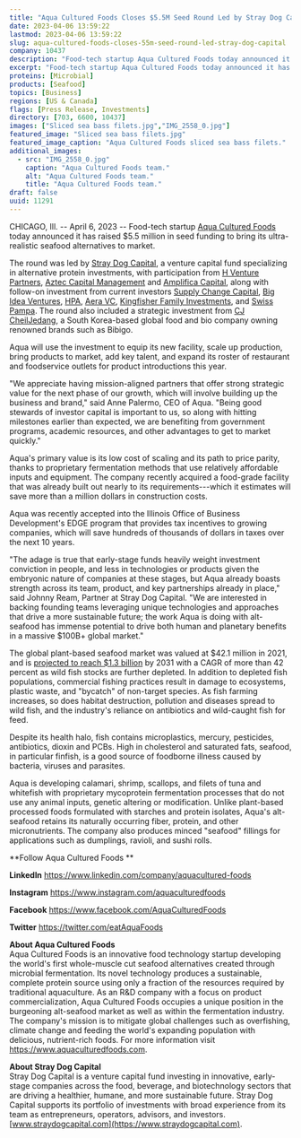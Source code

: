 ```yaml
---
title: "Aqua Cultured Foods Closes $5.5M Seed Round Led by Stray Dog Capital"
date: 2023-04-06 13:59:22
lastmod: 2023-04-06 13:59:22
slug: aqua-cultured-foods-closes-55m-seed-round-led-stray-dog-capital
company: 10437
description: "Food-tech startup Aqua Cultured Foods today announced it has raised $5.5 million in seed funding to bring its ultra-realistic seafood alternatives to market."
excerpt: "Food-tech startup Aqua Cultured Foods today announced it has raised $5.5 million in seed funding to bring its ultra-realistic seafood alternatives to market."
proteins: [Microbial]
products: [Seafood]
topics: [Business]
regions: [US & Canada]
flags: [Press Release, Investments]
directory: [703, 6600, 10437]
images: ["Sliced sea bass filets.jpg","IMG_2558_0.jpg"]
featured_image: "Sliced sea bass filets.jpg"
featured_image_caption: "Aqua Cultured Foods sliced sea bass filets."
additional_images:
  - src: "IMG_2558_0.jpg"
    caption: "Aqua Cultured Foods team."
    alt: "Aqua Cultured Foods team."
    title: "Aqua Cultured Foods team."
draft: false
uuid: 11291
---
```

CHICAGO, Ill. -- April 6, 2023 -- Food-tech startup [Aqua Cultured
Foods](https://u7061146.ct.sendgrid.net/ls/click?upn=4tNED-2FM8iDZJQyQ53jATUQ3tKoGfuVes3hetCSGKdAtEzwo8TT9mTA1gsa98RLwbpQhf_Zd6hRd3O-2Bi7TiTmhDOob5tWqNe5lTPNe-2B65UQdIaIzmZQAnH6RxvvRANn1X6Z3IzwsCmbowZzueiMy3PRnFntlfiq1rgQTJcSgxCtniQoB9bgniRRFnIRCzy-2B4wS2fleT0j7Y55pzXeKc9-2Bl8Ed-2BAx5OHGktlpoX0vEj6W6j7ZE1MB65wE9DDDkEozvOI72BruRujJ-2B3I-2FdxL2sXtqgSL-2FGNwx1XkGnIZhyBzxRmNwmq3bW2HzWHSNun-2B9lF0B-2FoCD8fXii-2FNu8ckj-2BImNxeO0qCE3EvlLnTZE0SmkEBBDfwfd-2FTvyvFPVnnIVQ7ll2Q1b7hpdVeVZLvU5qNsldJ5qzt7EY4772MR-2BBcdAKef1g-3D)
today announced it has raised \$5.5 million in seed funding to bring its
ultra-realistic seafood alternatives to market.

The round was led by [Stray Dog Capital](https://straydogcapital.com/),
a venture capital fund specializing in alternative protein investments,
with participation from [H Venture Partners](https://h.ventures/),
[Aztec Capital Management](https://www.azteccapitalmanagement.com/) and
[Amplifica Capital](https://www.amplifica.capital/), along with
follow-on investment from current investors [Supply Change
Capital](https://supplychange.fund/), [Big Idea
Ventures](https://bigideaventures.com/), [HPA](https://hpa.vc/), [Aera
VC](https://www.aera.vc/), [Kingfisher Family
Investments](https://www.kingfishercapital.com/), and [Swiss
Pampa](https://www.swisspampa.com/). The round also included a strategic
investment from [CJ CheilJedang](https://www.cj.co.kr/en/index), a South
Korea-based global food and bio company owning renowned brands such as
Bibigo.

Aqua will use the investment to equip its new facility, scale up
production, bring products to market, add key talent, and expand its
roster of restaurant and foodservice outlets for product introductions
this year.

"We appreciate having mission-aligned partners that offer strong
strategic value for the next phase of our growth, which will involve
building up the business and brand," said Anne Palermo, CEO of Aqua.
"Being good stewards of investor capital is important to us, so along
with hitting milestones earlier than expected, we are benefiting from
government programs, academic resources, and other advantages to get to
market quickly."

Aqua's primary value is its low cost of scaling and its path to price
parity, thanks to proprietary fermentation methods that use relatively
affordable inputs and equipment. The company recently acquired a
food-grade facility that was already built out nearly to its
requirements---which it estimates will save more than a million dollars
in construction costs.

Aqua was recently accepted into the Illinois Office of Business
Development's EDGE program that provides tax incentives to growing
companies, which will save hundreds of thousands of dollars in taxes
over the next 10 years.

"The adage is true that early-stage funds heavily weight investment
conviction in people, and less in technologies or products given the
embryonic nature of companies at these stages, but Aqua already boasts
strength across its team, product, and key partnerships already in
place," said Johnny Ream, Partner at Stray Dog Capital. "We are
interested in backing founding teams leveraging unique technologies and
approaches that drive a more sustainable future; the work Aqua is doing
with alt-seafood has immense potential to drive both human and planetary
benefits in a massive \$100B+ global market."

The global plant-based seafood market was valued at \$42.1 million in
2021, and is [projected to reach \$1.3
billion](https://www.alliedmarketresearch.com/plant-based-seafood-market-A17387)
by 2031 with a CAGR of more than 42 percent as wild fish stocks are
further depleted. In addition to depleted fish populations, commercial
fishing practices result in damage to ecosystems, plastic waste, and
"bycatch" of non-target species. As fish farming increases, so does
habitat destruction, pollution and diseases spread to wild fish, and the
industry's reliance on antibiotics and wild-caught fish for feed.

Despite its health halo, fish contains microplastics, mercury,
pesticides, antibiotics, dioxin and PCBs. High in cholesterol and
saturated fats, seafood, in particular finfish, is a good source of
foodborne illness caused by bacteria, viruses and parasites.

Aqua is developing calamari, shrimp, scallops, and filets of tuna and
whitefish with proprietary mycoprotein fermentation processes that do
not use any animal inputs, genetic altering or modification. Unlike
plant-based processed foods formulated with starches and protein
isolates, Aqua's alt-seafood retains its naturally occurring fiber,
protein, and other micronutrients. The company also produces minced
"seafood" fillings for applications such as dumplings, ravioli, and
sushi rolls.

**Follow Aqua Cultured Foods **

**LinkedIn** <https://www.linkedin.com/company/aquacultured-foods> 

**Instagram** <https://www.instagram.com/aquaculturedfoods> 

**Facebook** <https://www.facebook.com/AquaCulturedFoods> 

**Twitter** <https://twitter.com/eatAquaFoods>   

‎**About Aqua Cultured Foods**\
Aqua Cultured Foods is an innovative food technology startup developing
the world's first whole-muscle cut seafood alternatives created through
microbial fermentation. Its novel technology produces a sustainable,
complete protein source using only a fraction of the resources required
by traditional aquaculture. As an R&D company with a focus on product
commercialization, Aqua Cultured Foods occupies a unique position in the
burgeoning alt-seafood market as well as within the fermentation
industry. The company's mission is to mitigate global challenges such as
overfishing, climate change and feeding the world's expanding population
with delicious, nutrient-rich foods. For more information visit
<https://www.aquaculturedfoods.com>.

**About Stray Dog Capital**\
Stray Dog Capital is a venture capital fund investing in innovative,
early-stage companies across the food, beverage, and biotechnology
sectors that are driving a healthier, humane, and more sustainable
future. Stray Dog Capital supports its portfolio of investments with
broad experience from its team as entrepreneurs, operators, advisors,
and investors.
[www.straydogcapital.com](https://www.straydogcapital.com).
